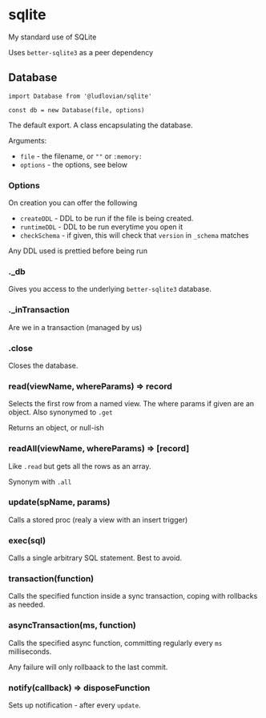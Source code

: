 # sqlite
My standard use of SQLite

Uses `better-sqlite3` as a peer dependency

## Database
```
import Database from '@ludlovian/sqlite'

const db = new Database(file, options)
```

The default export. A class encapsulating the database.

Arguments:
- `file` - the filename, or `""` or `:memory:`
- `options` - the options, see below

### Options

On creation you can offer the following
- `createDDL` - DDL to be run if the file is being created.
- `runtimeDDL` - DDL to be run everytime you open it
- `checkSchema` - if given, this will check that `version` in `_schema` matches

Any DDL used is prettied before being run

### ._db

Gives you access to the underlying `better-sqlite3` database.

### ._inTransaction

Are we in a transaction (managed by us)

### .close

Closes the database.

### read(viewName, whereParams) => record

Selects the first row from a named view. The where params if given are an object.
Also synonymed to `.get`

Returns an object, or null-ish

### readAll(viewName, whereParams) => [record]

Like `.read` but gets all the rows as an array.

Synonym with `.all`

### update(spName, params)

Calls a stored proc (realy a view with an insert trigger)

### exec(sql)

Calls a single arbitrary SQL statement. Best to avoid.

### transaction(function)

Calls the specified function inside a sync transaction, coping with
rollbacks as needed.

### asyncTransaction(ms, function)

Calls the specified async function, committing regularly every `ms` milliseconds.

Any failure will only rollbaack to the last commit.

### notify(callback) => disposeFunction

Sets up notification - after every `update`.
